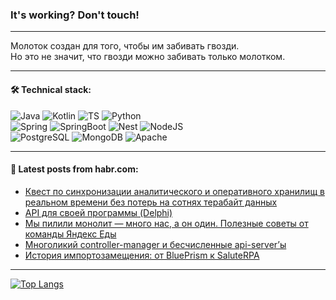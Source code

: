 ### It's working? Don't touch!

---
Молоток создан для того, чтобы им забивать гвозди. <br>
Но это не значит, что гвозди можно забивать только молотком.

---

#### 🛠️ Technical stack:

![Java](https://img.shields.io/badge/Java-informational?logo=Oracle&style=flat&logoColor=white&color=FF4500)
![Kotlin](https://img.shields.io/badge/Kotlin-informational?logo=Kotlin&style=flat&logoColor=white&color=774D97)
![TS](https://img.shields.io/badge/TypeScript-informational?logo=typeScript&style=flat&logoColor=black&color=017acc)
![Python](https://img.shields.io/badge/Python-informational?logo=Python&style=flat&logoColor=black&color=ffdd54) <br>
![Spring](https://img.shields.io/badge/Spring-informational?logo=Spring&style=flat&logoColor=white&color=6DB33F) 
![SpringBoot](https://img.shields.io/badge/SpringBoot-informational?logo=SpringBoot&style=flat&logoColor=white&color=6DB33F)
![Nest](https://img.shields.io/badge/NestJS-informational?logo=NestJS&style=flat&logoColor=white&color=E0234E) 
![NodeJS](https://img.shields.io/badge/NodeJS-informational?logo=node.js&style=flat&logoColor=white&color=70A760)<br>
![PostgreSQL](https://img.shields.io/badge/PostgreSQL-informational?logo=PostgreSQL&style=flat&logoColor=white&color=DAA520)
![MongoDB](https://img.shields.io/badge/MongoDB-informational?logo=MongoDB&style=flat&logoColor=white&color=870000)
![Apache](https://img.shields.io/badge/Apache-informational?logo=apache&style=flat&logoColor=white&color=f74e28)

___  

#### 💬 Latest posts from habr.com:

<!-- BLOG-POST-LIST:START -->
- [Квест по синхронизации аналитического и оперативного хранилищ в реальном времени без потерь на сотнях терабайт данных](https://habr.com/ru/companies/stm_labs/articles/799591/?utm_source=habrahabr&utm_medium=rss&utm_campaign=799591)
- [API для своей программы &lpar;Delphi&rpar;](https://habr.com/ru/articles/799583/?utm_source=habrahabr&utm_medium=rss&utm_campaign=799583)
- [Мы пилили монолит — много нас, а он один. Полезные советы от команды Яндекс Еды](https://habr.com/ru/companies/yandex/articles/799297/?utm_source=habrahabr&utm_medium=rss&utm_campaign=799297)
- [Многоликий controller-manager и бесчисленные api-server’ы](https://habr.com/ru/companies/dbraincloud/articles/799573/?utm_source=habrahabr&utm_medium=rss&utm_campaign=799573)
- [История импортозамещения: от BluePrism к SaluteRPA](https://habr.com/ru/companies/sberbank/articles/799421/?utm_source=habrahabr&utm_medium=rss&utm_campaign=799421)
<!-- BLOG-POST-LIST:END -->

---
[![Top Langs](https://github-readme-stats-git-master-advtsetting-gmailcom.vercel.app/api/top-langs/?username=zloylis&langs_count=10&hide_title=false&title_color=e6edf3&size_weight=0.5&count_weight=0.5&layout=compact&hide_border=true&theme=dracula)](https://github.com/zloylis)
<!--![GitHub stats](https://github-readme-stats-git-master-advtsetting-gmailcom.vercel.app/api?username=zloylis&show_icons=true&hide_border=true&theme=dracula&hide_title=true&include_all_commits=true&count_private=true&hide=contribs&hide_rank=true)-->
